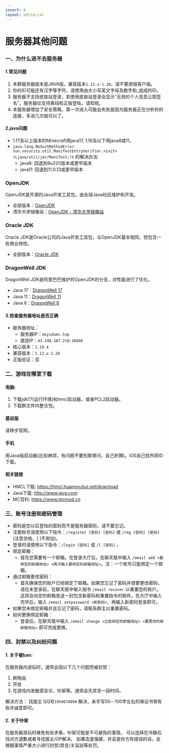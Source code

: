 ```yaml
---
coverY: 0
layout: editorial
---
```


# 服务器其他问题

### 一、为什么进不去服务器

#### 1.常见问题

1. 本群服务器版本是JAVA版，兼容版本`1.12.x-1.20`，请不要用错客户端。
2. 你的ID可能还有汉字等字符，请使用由大小写英文字母及数字和\_组成的ID。
3. 服务器不支持皮肤站登录，若使用皮肤站登录会显示“无效的个人信息公钥签名”。服务器仅支持离线和正版登陆，请知晓。
4. 本服务器增加了安全策略，第一次进入可能会失败是因为服务器正在分析你的连接，多进几次就可以了。

#### 2.java问题

* 1.17及以上版本的Minecraft用java17, 1.16及以下用java8或11。
* `java.lang.NoSuchMethodError: sun.security.util.ManifestEntryVerifier.<init>(Ljava/util/jar/Manifest;)V` 的解决办法:
  * java8: 回退到8u320版本或更早版本
  * java11: 回退到11.0.13或更早版本

### OpenJDK

OpenJDK是开源的Java开发工具包，由全球Java社区维护和开发。

* 全部版本：[OpenJDK](https://adoptium.net/temurin/releases/)
* 清华大学镜像站：[OpenJDK - 清华大学镜像站](https://mirrors.tuna.tsinghua.edu.cn/Adoptium/)

### Oracle JDK

Oracle JDK是Oracle公司的Java开发工具包，与OpenJDK基本相同，但包含一些商业特性。

* 全部版本：[Oracle JDK](https://www.oracle.com/java/technologies/downloads/archive/)

### DragonWell JDK

DragonWell JDK是阿里巴巴维护的OpenJDK的分支，对性能进行了优化。

* Java 17：[DragonWell 17](https://github.com/alibaba/dragonwell17/releases/latest)
* Java 11：[DragonWell 11](https://github.com/alibaba/dragonwell11/releases/latest)
* Java 8：[DragonWell 8](https://github.com/alibaba/dragonwell8/releases/latest)

#### 3.检查服务器地址是否正确

* 服务器地址：
  * 服务器IP：`moyidumc.top`
  * 直连IP：`43.248.187.210:26666`
* 核心版本：`1.19.4`
* 兼容版本：`1.12.x-1.20`
* 正版验证：否

### 二、游戏在哪里下载

#### 电脑:

1. 下载jdk17(运行环境)和hmcl启动器，或者PCL2启动器。
2. 下载群文件内整合包。

#### 基岩版

请移步官网。

#### 手机

用Java版启动器(比较麻烦，有问题不要到群里问，自己折腾)。iOS自己找外网ID下载。

#### 相关链接

* HMCL下载: https://hmcl.huangyuhui.net/download
* Java下载: http://www.java.com
* MC百科: https://www.mcmod.cn

### 三、账号注册和密码管理

* 密码是您以后登陆的密码而不是服务器密码，请不要忘记。
* 注册账号请使用以下指令：`/register [密码] [密码]` 或 `/reg [密码] [密码]` (注意空格，\[ ]不用加)。
* 登录时请使用以下指令：`/login [密码]` 或 `/l [密码]` 。
* 绑定邮箱：
  * 首先您需要有一个邮箱。在登录大厅后，在聊天框中输入 `/email add <要绑定的邮箱地址> <再次输入要绑定的邮箱地址>`。注：一个账号只能绑定一个邮箱。
* 通过邮箱更改密码：
  * 首先确保您的账户已经绑定了邮箱。如果您忘记了密码并想要更改密码，请在未登录前，在聊天框中输入指令 `/email recover` 以重置您的账户。这将会向您的邮箱发送一封包含新密码和重置指令的邮件。在大厅中输入完毕后，输入 `/email setpassword <新密码>`，再输入新密码登录即可。
* 如果您未绑定邮箱并且忘记了密码，请联系群主以重置密码。
* 如何更换绑定邮箱：
  * 登录后，在聊天框中输入 `/email change <之前绑定的邮箱地址> <要更改的新邮箱地址>` 即可完成更换。

### 四、封禁以及纠纷问题

#### 1. 关于被ban:

在服务器内游玩时，通常会因以下几个问题而被封禁：

1. 刷物品
2. 开挂
3. 在游戏内发敏感言论，吵架等。通常会先禁言一段时间。

解决方法： 找服主 QQ号`1958678890` 解决，亲手写50－100字左右的保证书带有些许诚意即可。

#### 2. 关于吵架

在服务器游玩时难免有些矛盾，吵架可能是不可避免的事情。 可以选择在冷静后找对方道歉或者寻找服主/OP解决。 如果态度强硬，并且是你方有错误的话，会根据事情严重大小进行封禁/禁言/关监狱等处罚。
